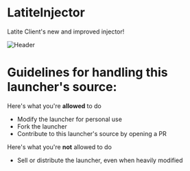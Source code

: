 # LatiteInjector
Latite Client's new and improved injector!

![Header](https://media.discordapp.net/attachments/885657616490041418/1073760978082213938/image.png)

# Guidelines for handling this launcher's source:
Here's what you're **allowed** to do
- Modify the launcher for personal use
- Fork the launcher
- Contribute to this launcher's source by opening a PR

Here's what you're **not** allowed to do
- Sell or distribute the launcher, even when heavily modified
